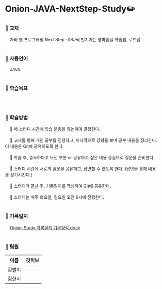 # Onion-JAVA-NextStep-Study✏️

### 📖 교재 
&nbsp;&nbsp;&nbsp; 자바 웹 프로그래밍 Next Step : 하나씩 벗겨가는 양파껍질 학습법, 로드맵
<br/><br/>
### 📖 사용언어
&nbsp;&nbsp;&nbsp; JAVA  
<br/>
### 📖 학습목표
&nbsp;&nbsp;&nbsp;
<br/><br/>
### 📖 학습방법
&nbsp;&nbsp;&nbsp; :pushpin: 매 스터디 시간에 학습 분량을 의논하여 결정한다. </br></br>
&nbsp;&nbsp;&nbsp; :pushpin: 교재를 통해 개인 공부를 진행하고, 마지막으로 강의를 보며 공부 내용을 정리한다. 이 내용은 Git에 공유하도록 한다. </br></br>
&nbsp;&nbsp;&nbsp; :pushpin: 학습 후, 중요하다고 느낀 부분 or 공유하고 싶은 내용 중심으로 질문을 준비한다. </br></br>
&nbsp;&nbsp;&nbsp; :pushpin: 스터디 시간에 서로의 질문을 공유하고, 답변할 수 있도록 한다. (답변을 통해 내용을 상기시킨다.) </br></br>
&nbsp;&nbsp;&nbsp; :pushpin: 스터디가 끝난 후, 기록일지를 작성하여 Git에 공유한다. </br></br>
&nbsp;&nbsp;&nbsp; :pushpin: 스터디는 매주 화요일, 일요일 오전 9시에 진행한다.
<br/><br/>
### 📖 기록일지
&nbsp;&nbsp;&nbsp; [Onion-Study 기록일지 기본양식.docx](https://github.com/CodeName-Onion/Onion-JAVA-NextStep-Study/files/10237582/Onion-Study.docx)
</br></br>
### 📖 팀원
|이름|깃허브|
|---|--------------------------|  
|김별이||
|김현지||
